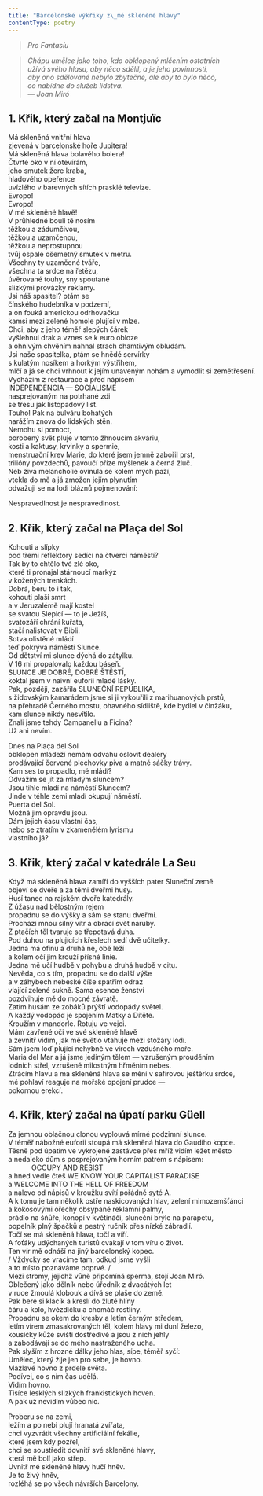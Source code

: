 ```yaml
---
title: "Barcelonské výkřiky z\_mé skleněné hlavy"
contentType: poetry
---
```


<section>

> _Pro Fantasíu_

> _Chápu umělce jako toho, kdo obklopený mlčením ostatních  
> užívá svého hlasu, aby něco sdělil, a je jeho povinností,  
> aby ono sdělované nebylo zbytečné, ale aby to bylo něco,  
> co nabídne do služeb lidstva.  
> — Joan Miró_

## 1\. Křik, který začal na Montjuïc

Má skleněná vnitřní hlava  
zjevená v barcelonské hoře Jupitera!  
Má skleněná hlava bolavého bolera!  
Čtvrté oko v ní otevírám,  
jeho smutek žere kraba,  
hladového opeřence  
uvízlého v barevných sítích prasklé televize.  
Evropo!  
Evropo!  
V mé skleněné hlavě!  
V průhledné bouli tě nosím  
těžkou a zádumčivou,  
těžkou a uzamčenou,  
těžkou a neprostupnou  
tvůj ospale ošemetný smutek v metru.  
Všechny ty uzamčené tváře,  
všechna ta srdce na řetězu,  
úvěrované touhy, sny spoutané  
slizkými provázky reklamy.  
Jsi náš spasitel? ptám se  
čínského hudebníka v podzemí,  
a on fouká americkou odrhovačku  
kamsi mezi zelené homole plující v mlze.  
Chci, aby z jeho téměř slepých čárek  
vyšlehnul drak a vznes se k euro obloze  
a ohnivým chvěním nahnal strach chamtivým obludám.  
Jsi naše spasitelka, ptám se hnědé servírky  
s kulatým nosíkem a horkým výstřihem,  
mlčí a já se chci vrhnout k jejím unaveným nohám a vymodlit si zemětřesení.  
Vycházím z restaurace a před nápisem  
INDEPENDÈNCIA — SOCIALISME  
nasprejovaným na potrhané zdi  
se třesu jak listopadový list.  
Touho! Pak na bulváru bohatých  
narážím znova do lidských stěn.  
Nemohu si pomoct,  
porobený svět pluje v tomto žhnoucím akváriu,  
kosti a kaktusy, krvinky a spermie,  
menstruační krev Marie, do které jsem jemně zabořil prst,  
trilióny povzdechů, pavoučí příze myšlenek a černá žluč.  
Neb živá melancholie ovinula se kolem mých paží,  
vtekla do mě a já zmožen jejím plynutím  
odvažuji se na lodi bláznů pojmenování:

Nespravedlnost je nespravedlnost.

</section>

<section>

## 2\. Křik, který začal na Plaça del Sol

Kohouti a slípky  
pod třemi reflektory sedící na čtverci náměstí?  
Tak by to chtělo tvé zlé oko,  
které ti pronajal stárnoucí markýz  
v kožených trenkách.  
Dobrá, beru to i tak,  
kohouti plaší smrt  
a v Jeruzalémě mají kostel  
se svatou Slepicí — to je Ježíš,  
svatozáří chrání kuřata,  
stačí nalistovat v Bibli.  
Sotva olistěné mládí  
teď pokrývá náměstí Slunce.  
Od dětství mi slunce dýchá do zátylku.  
V 16 mi propalovalo každou báseň.  
SLUNCE JE DOBRÉ, DOBRÉ ŠTĚSTÍ,  
koktal jsem v naivní euforii mladé lásky.  
Pak, později, zazářila SLUNEČNÍ REPUBLIKA,  
s židovským kamarádem jsme si ji vykouřili z marihuanových prstů,  
na přehradě Černého mostu, ohavného sídliště, kde bydlel v činžáku,  
kam slunce nikdy nesvítilo.  
Znali jsme tehdy Campanellu a Ficina?  
Už ani nevím.

Dnes na Plaça del Sol  
obklopen mládeží nemám odvahu oslovit dealery  
prodávající červené plechovky piva a matné sáčky trávy.  
Kam ses to propadlo, mé mládí?  
Odvážím se jít za mladým sluncem?  
Jsou tihle mladí na náměstí Sluncem?  
Jinde v téhle zemi mladí okupují náměstí.  
Puerta del Sol.  
Možná jím opravdu jsou.  
Dám jejich času vlastní čas,  
nebo se ztratím v zkamenělém lyrismu  
vlastního já?

</section>

<section>

## 3\. Křik, který začal v katedrále La Seu

Když má skleněná hlava zamíří do vyšších pater Sluneční země  
objeví se dveře a za těmi dveřmi husy.  
Husí tanec na rajském dvoře katedrály.  
Z úžasu nad bělostným rejem  
propadnu se do výšky a sám se stanu dveřmi.  
Prochází mnou silný vítr a obrací svět naruby.  
Z ptačích těl tvaruje se třepotavá duha.  
Pod duhou na plujících křeslech sedí dvě učitelky.  
Jedna má ofinu a druhá ne, obě leží  
a kolem očí jim krouží přísné linie.  
Jedna mě učí hudbě v pohybu a druhá hudbě v citu.  
Nevěda, co s tím, propadnu se do další výše  
a v záhybech nebeské číše spatřím odraz  
vlající zelené sukně. Sama esence ženství  
pozdvihuje mě do mocné závratě.  
Zatím husám ze zobáků prýští vodopády světel.  
A každý vodopád je spojením Matky a Dítěte.  
Kroužím v mandorle. Rotuju ve vejci.  
Mám zavřené oči ve své skleněné hlavě  
a zevnitř vidím, jak mě světlo vtahuje mezi stožáry lodí.  
Sám jsem loď plující nehybně ve vírech vzdušného moře.  
Maria del Mar a já jsme jediným tělem — vzrušeným prouděním  
lodních střel, vzrušeně milostným hřměním nebes.  
Ztrácím hlavu a má skleněná hlava se mění v safírovou ještěrku srdce,  
mé pohlaví reaguje na mořské opojení prudce —  
pokornou erekcí.

</section>

<section>

## 4\. Křik, který začal na úpatí parku Güell

Za jemnou oblačnou clonou vyplouvá mírné podzimní slunce.  
V téměř nábožné euforii stoupá má skleněná hlava do Gaudího kopce.  
Těsně pod úpatím ve vykrojené zastávce přes mříž vidím ležet město  
a nedaleko dům s posprejovaným horním patrem s nápisem:  
            OCCUPY AND RESIST  
a hned vedle čteš WE KNOW YOUR CAPITALIST PARADISE  
a WELCOME INTO THE HELL OF FREEDOM  
a nalevo od nápisů v kroužku svítí pořádně syté A.  
A k tomu je tam několik ostře naskicovaných hlav, zelení mimozemšťánci  
a kokosovými ořechy obsypané reklamní palmy,  
prádlo na šňůře, konopí v květináči, sluneční brýle na parapetu,  
popelník plný špačků a pestrý ručník přes nízké zábradlí.  
Točí se má skleněná hlava, točí a víří.  
A foťáky udýchaných turistů cvakají v tom víru o život.  
Ten vír mě odnáší na jiný barcelonský kopec.  
/ Vždycky se vracíme tam, odkud jsme vyšli  
a to místo poznáváme poprvé. /  
Mezi stromy, jejichž vůně připomíná sperma, stojí Joan Miró.  
Oblečený jako dělník nebo úředník z dvacátých let  
v ruce žmoulá klobouk a dívá se plaše do země.  
Pak bere si klacík a kreslí do žluté hlíny  
čáru a kolo, hvězdičku a chomáč rostliny.  
Propadnu se okem do kresby a letím černým středem,  
letím vírem zmasakrovaných těl, kolem hlavy mi duní železo,  
kousíčky kůže sviští dostředivě a jsou z nich jehly  
a zabodávají se do mého nastraženého ucha.  
Pak slyším z hrozné dálky jeho hlas, sípe, téměř syčí:  
Umělec, který žije jen pro sebe, je hovno.  
Mazlavé hovno z prdele světa.  
Podívej, co s ním čas udělá.  
Vidím hovno.  
Tisíce lesklých slizkých frankistických hoven.  
A pak už nevidím vůbec nic.

Proberu se na zemi,  
ležím a po nebi plují hranatá zvířata,  
chci vyzvrátit všechny artificiální fekálie,  
které jsem kdy pozřel,  
chci se soustředit dovnitř své skleněné hlavy,  
která mě bolí jako střep.  
Uvnitř mé skleněné hlavy hučí hněv.  
Je to živý hněv,  
rozléhá se po všech návrších Barcelony.

</section>
